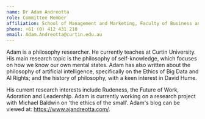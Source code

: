 ```yaml
---
name: Dr Adam Andreotta
role: Committee Member
affiliation: School of Management and Marketing, Faculty of Business and Law, Curtin University, WA
phone: +61 (0) 412 431 210
email: Adam.Andreotta@curtin.edu.au
---
```


Adam is a philosophy researcher. He currently teaches at Curtin University. His main research topic is the philosophy of self-knowledge, which focuses on how we know our own mental states. Adam has also written about the philosophy of artificial intelligence, specifically on the Ethics of Big Data and AI Rights; and the history of philosophy, with a keen interest in David Hume.  

His current research interests include Rudeness, the Future of Work, Adoration and Leadership. Adam is currently working on a research project with Michael Baldwin on ‘the ethics of the small’.  Adam's blog can be viewed at: https://www.ajandreotta.com/.
